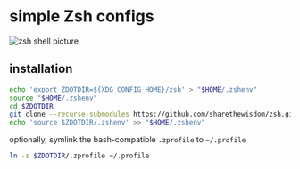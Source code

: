 # simple Zsh configs

<picture>
 <source media="(prefers-color-scheme: dark)" srcset="zsh-dark.png">
 <source media="(prefers-color-scheme: light)" srcset="zsh-light.png">
 <img alt="zsh shell picture" src="zsh-light.png">
</picture>

## installation

```sh
echo 'export ZDOTDIR=${XDG_CONFIG_HOME}/zsh' > "$HOME/.zshenv"
source "$HOME/.zshenv"
cd $ZDOTDIR
git clone --recurse-submodules https://github.com/sharethewisdom/zsh.git
echo 'source $ZDOTDIR/.zshenv' >> "$HOME/.zshenv"
```

optionally, symlink the bash-compatible `.zprofile` to `~/.profile`

```sh
ln -s $ZDOTDIR/.zprofile ~/.profile
```
